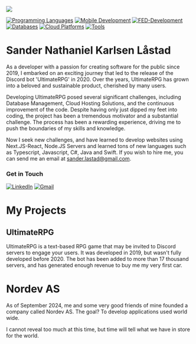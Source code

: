 <img src="https://media.licdn.com/dms/image/v2/D4D16AQF_bNrOJbevwQ/profile-displaybackgroundimage-shrink_350_1400/profile-displaybackgroundimage-shrink_350_1400/0/1737751808592?e=1743638400&v=beta&t=Jgn3WssDWor-u-ePvei7K_Z3ZbvwqKg2veE5Wij3woM" />

[![Programming Languages](https://skillicons.dev/icons?i=js,ts,python,cs,net,java,nodejs)]()
[![Mobile Development](https://skillicons.dev/icons?i=swift)]()
[![FED-Development](https://skillicons.dev/icons?i=nextjs,react,html,tailwind,css)]()
[![Databases](https://skillicons.dev/icons?i=mongodb,mysql,postgresql)]()
[![Cloud Platforms](https://skillicons.dev/icons?i=azure,aws)]()
[![Tools](https://skillicons.dev/icons?i=docker,postman,vscode,git)]()

# **Sander Nathaniel Karlsen Låstad**
As a developer with a passion for creating software for the public since 2019, I embarked on an exciting journey that led to the release of the Discord bot 'UltimateRPG' in 2020. Over the years, UltimateRPG has grown into a beloved and sustainable product, cherished by many users.

Developing UltimateRPG posed several significant challenges, including Database Management, Cloud Hosting Solutions, and the continuous improvement of the code. Despite having only just dipped my feet into coding, the project has been a tremendous motivator and a substantial challenge. The process has been a rewarding experience, driving me to push the boundaries of my skills and knowledge.

Now I seek new challenges, and have learned to develop websites using Next.JS-React, Node.JS Servers and learned tons of new languages such as Typescript, Javascript, C#, Java and Swift.
If you wish to hire me, you can send me an email at [sander.lastad@gmail.com](mailto:sander.lastad@gmail.com).

### Get in Touch
[![LinkedIn](https://skillicons.dev/icons?i=linkedin)](https://www.linkedin.com/in/sander-lastad/)
[![Gmail](https://skillicons.dev/icons?i=gmail)](mailto:sander.lastad@gmail.com)


# My Projects
## UltimateRPG
UltimateRPG is a text-based RPG game that may be invited to Discord servers to engage your users.
It was developed in 2019, but wasn't fully developed before 2020. The bot has been added to more than 17 thousand servers, and has generated
enough revenue to buy me my very first car.

# Nordev AS
As of September 2024, me and some very good friends of mine founded a company called Nordev AS.
The goal? To develop applications used world wide.

I cannot reveal too much at this time, but time will tell what we have in store for the world.



